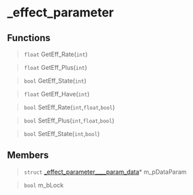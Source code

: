 # _effect_parameter
 
## Functions
 
> `float` GetEff_Rate(`int`)
 
> `float` GetEff_Plus(`int`)
 
> `bool` GetEff_State(`int`)
 
> `float` GetEff_Have(`int`)
 
> `bool` SetEff_Rate(`int`,`float`,`bool`)
 
> `bool` SetEff_Plus(`int`,`float`,`bool`)
 
> `bool` SetEff_State(`int`,`bool`)
 
## Members
 
> `struct` [_effect_parameter____param_data](lua/classes/_effect_parameter____param_data.md)* m_pDataParam
 
> `bool` m_bLock
 
